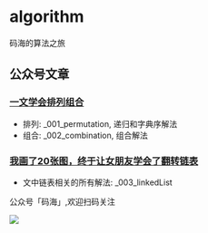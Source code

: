 # algorithm
码海的算法之旅

## 公众号文章

### [一文学会排列组合](https://mp.weixin.qq.com/s/agYLGYc83cgONllSdAe-Vg)


* 排列: _001_permutation, 递归和字典序解法
* 组合: _002_combination, 组合解法

### [我画了20张图，终于让女朋友学会了翻转链表](https://mp.weixin.qq.com/s/Thxzq5JBWVsKNGWYSH6sDA)


* 文中链表相关的所有解法: _003_linkedList

公众号「码海」,欢迎扫码关注

![](https://user-gold-cdn.xitu.io/2019/12/31/16f5ae6b2bd87aab?w=430&h=430&f=jpeg&s=41401)



